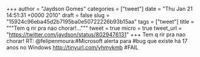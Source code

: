 
+++
author = "Jaydson Gomes"
categories = ["tweet"]
date = "Thu Jan 21 14:51:31 +0000 2010"
draft = false
slug = "15924c96eba45d2b7195ba0e50722226b93b15aa"
tags = ["tweet"]
title = """Tem q rir pra nao chorar!..."""
tweet = true
micro = true
tweet_url = "https://twitter.com/jaydson/status/8029476131"
+++
Tem q rir pra nao chorar! RT: @felipenmoura:#Microsoft alerta para #bug que existe há 17 anos no Windows http://tinyurl.com/yhmykmb #FAIL
